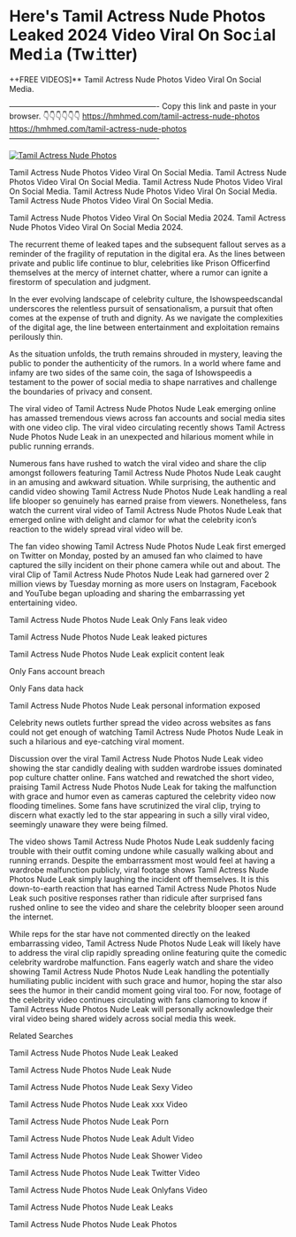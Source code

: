 # Here's Tamil Actress Nude Photos Leaked 2024 Video Viral On Soc𝚒al Med𝚒a (Tw𝚒tter)

++FREE VIDEOS]** Tamil Actress Nude Photos Video Viral On Social Media.

———————————————————-
Copy this link and paste in your browser.
👇👇👇👇👇👇
https://hmhmed.com/tamil-actress-nude-photos
https://hmhmed.com/tamil-actress-nude-photos
———————————————————-

[![Tamil Actress Nude Photos](https://i.imgur.com/dJHk4Zq.gif)](https://hmhmed.com/tamil-actress-nude-photos)

Tamil Actress Nude Photos Video Viral On Social Media. Tamil Actress Nude Photos Video Viral On Social Media. Tamil Actress Nude Photos Video Viral On Social Media. Tamil Actress Nude Photos Video Viral On Social Media. Tamil Actress Nude Photos Video Viral On Social Media.

Tamil Actress Nude Photos Video Viral On Social Media 2024. Tamil Actress Nude Photos Video Viral On Social Media 2024.

The recurrent theme of leaked tapes and the subsequent fallout serves as a reminder of the fragility of reputation in the digital era. As the lines between private and public life continue to blur, celebrities like Prison Officerfind themselves at the mercy of internet chatter, where a rumor can ignite a firestorm of speculation and judgment.

In the ever evolving landscape of celebrity culture, the Ishowspeedscandal underscores the relentless pursuit of sensationalism, a pursuit that often comes at the expense of truth and dignity. As we navigate the complexities of the digital age, the line between entertainment and exploitation remains perilously thin.

As the situation unfolds, the truth remains shrouded in mystery, leaving the public to ponder the authenticity of the rumors. In a world where fame and infamy are two sides of the same coin, the saga of Ishowspeedis a testament to the power of social media to shape narratives and challenge the boundaries of privacy and consent.

The viral video of Tamil Actress Nude Photos Nude Leak emerging online has amassed tremendous views across fan accounts and social media sites with one video clip. The viral video circulating recently shows Tamil Actress Nude Photos Nude Leak in an unexpected and hilarious moment while in public running errands.

Numerous fans have rushed to watch the viral video and share the clip amongst followers featuring Tamil Actress Nude Photos Nude Leak caught in an amusing and awkward situation. While surprising, the authentic and candid video showing Tamil Actress Nude Photos Nude Leak handling a real life blooper so genuinely has earned praise from viewers. Nonetheless, fans watch the current viral video of Tamil Actress Nude Photos Nude Leak that emerged online with delight and clamor for what the celebrity icon’s reaction to the widely spread viral video will be.

The fan video showing Tamil Actress Nude Photos Nude Leak first emerged on Twitter on Monday, posted by an amused fan who claimed to have captured the silly incident on their phone camera while out and about. The viral Clip of Tamil Actress Nude Photos Nude Leak had garnered over 2 million views by Tuesday morning as more users on Instagram, Facebook and YouTube began uploading and sharing the embarrassing yet entertaining video.

Tamil Actress Nude Photos Nude Leak Only Fans leak video

Tamil Actress Nude Photos Nude Leak leaked pictures

Tamil Actress Nude Photos Nude Leak explicit content leak

Only Fans account breach

Only Fans data hack

Tamil Actress Nude Photos Nude Leak personal information exposed

Celebrity news outlets further spread the video across websites as fans could not get enough of watching Tamil Actress Nude Photos Nude Leak in such a hilarious and eye-catching viral moment.

Discussion over the viral Tamil Actress Nude Photos Nude Leak video showing the star candidly dealing with sudden wardrobe issues dominated pop culture chatter online. Fans watched and rewatched the short video, praising Tamil Actress Nude Photos Nude Leak for taking the malfunction with grace and humor even as cameras captured the celebrity video now flooding timelines. Some fans have scrutinized the viral clip, trying to discern what exactly led to the star appearing in such a silly viral video, seemingly unaware they were being filmed.

The video shows Tamil Actress Nude Photos Nude Leak suddenly facing trouble with their outfit coming undone while casually walking about and running errands. Despite the embarrassment most would feel at having a wardrobe malfunction publicly, viral footage shows Tamil Actress Nude Photos Nude Leak simply laughing the incident off themselves. It is this down-to-earth reaction that has earned Tamil Actress Nude Photos Nude Leak such positive responses rather than ridicule after surprised fans rushed online to see the video and share the celebrity blooper seen around the internet.

While reps for the star have not commented directly on the leaked embarrassing video, Tamil Actress Nude Photos Nude Leak will likely have to address the viral clip rapidly spreading online featuring quite the comedic celebrity wardrobe malfunction. Fans eagerly watch and share the video showing Tamil Actress Nude Photos Nude Leak handling the potentially humiliating public incident with such grace and humor, hoping the star also sees the humor in their candid moment going viral too. For now, footage of the celebrity video continues circulating with fans clamoring to know if Tamil Actress Nude Photos Nude Leak will personally acknowledge their viral video being shared widely across social media this week.

Related Searches

Tamil Actress Nude Photos Nude Leak Leaked

Tamil Actress Nude Photos Nude Leak Nude

Tamil Actress Nude Photos Nude Leak Sexy Video

Tamil Actress Nude Photos Nude Leak xxx Video

Tamil Actress Nude Photos Nude Leak Porn

Tamil Actress Nude Photos Nude Leak Adult Video

Tamil Actress Nude Photos Nude Leak Shower Video

Tamil Actress Nude Photos Nude Leak Twitter Video

Tamil Actress Nude Photos Nude Leak Onlyfans Video

Tamil Actress Nude Photos Nude Leak Leaks

Tamil Actress Nude Photos Nude Leak Photos